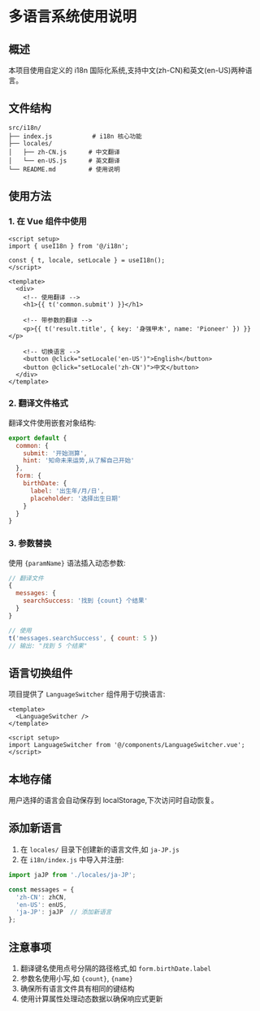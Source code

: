 # 多语言系统使用说明

## 概述

本项目使用自定义的 i18n 国际化系统,支持中文(zh-CN)和英文(en-US)两种语言。

## 文件结构

```
src/i18n/
├── index.js           # i18n 核心功能
├── locales/
│   ├── zh-CN.js      # 中文翻译
│   └── en-US.js      # 英文翻译
└── README.md         # 使用说明
```

## 使用方法

### 1. 在 Vue 组件中使用

```vue
<script setup>
import { useI18n } from '@/i18n';

const { t, locale, setLocale } = useI18n();
</script>

<template>
  <div>
    <!-- 使用翻译 -->
    <h1>{{ t('common.submit') }}</h1>
    
    <!-- 带参数的翻译 -->
    <p>{{ t('result.title', { key: '身强甲木', name: 'Pioneer' }) }}</p>
    
    <!-- 切换语言 -->
    <button @click="setLocale('en-US')">English</button>
    <button @click="setLocale('zh-CN')">中文</button>
  </div>
</template>
```

### 2. 翻译文件格式

翻译文件使用嵌套对象结构:

```javascript
export default {
  common: {
    submit: '开始测算',
    hint: '知命未来运势,从了解自己开始'
  },
  form: {
    birthDate: {
      label: '出生年/月/日',
      placeholder: '选择出生日期'
    }
  }
}
```

### 3. 参数替换

使用 `{paramName}` 语法插入动态参数:

```javascript
// 翻译文件
{
  messages: {
    searchSuccess: '找到 {count} 个结果'
  }
}

// 使用
t('messages.searchSuccess', { count: 5 })
// 输出: "找到 5 个结果"
```

## 语言切换组件

项目提供了 `LanguageSwitcher` 组件用于切换语言:

```vue
<template>
  <LanguageSwitcher />
</template>

<script setup>
import LanguageSwitcher from '@/components/LanguageSwitcher.vue';
</script>
```

## 本地存储

用户选择的语言会自动保存到 localStorage,下次访问时自动恢复。

## 添加新语言

1. 在 `locales/` 目录下创建新的语言文件,如 `ja-JP.js`
2. 在 `i18n/index.js` 中导入并注册:

```javascript
import jaJP from './locales/ja-JP';

const messages = {
  'zh-CN': zhCN,
  'en-US': enUS,
  'ja-JP': jaJP  // 添加新语言
};
```

## 注意事项

1. 翻译键名使用点号分隔的路径格式,如 `form.birthDate.label`
2. 参数名使用小写,如 `{count}`, `{name}`
3. 确保所有语言文件具有相同的键结构
4. 使用计算属性处理动态数据以确保响应式更新

